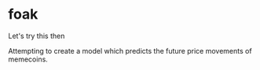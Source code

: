 # foak
Let's try this then

Attempting to create a model which predicts the future price movements of memecoins.
